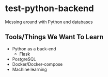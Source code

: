 # test-python-backend
Messing around with Python and databases

## Tools/Things We Want To Learn

- Python as a back-end
  - Flask
- PostgreSQL
- Docker/Docker-compose
- Machine learning
